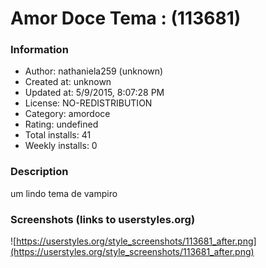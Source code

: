 # Amor Doce Tema : (113681)

### Information
- Author: nathaniela259 (unknown)
- Created at: unknown
- Updated at: 5/9/2015, 8:07:28 PM
- License: NO-REDISTRIBUTION
- Category: amordoce
- Rating: undefined
- Total installs: 41
- Weekly installs: 0


### Description
um lindo tema de vampiro


### Screenshots (links to userstyles.org)
![https://userstyles.org/style_screenshots/113681_after.png](https://userstyles.org/style_screenshots/113681_after.png)


